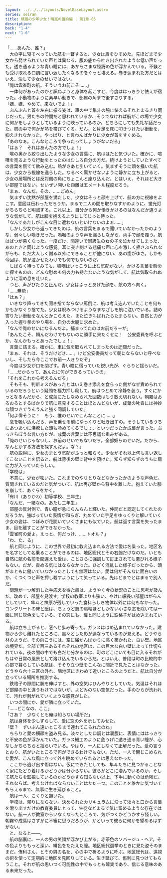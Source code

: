 ```yaml
---
layout: ../../../layouts/NovelBaseLayout.astro
series: seiran
title: 晴嵐の少年少女！晴嵐の盟約編 | 第1章-05
description: 
back: "1-4"
next: "1-6"
---
```


「……あんた、誰？」
<br>
　大の字に寝そべっていた航を一瞥すると、少女は眉をひそめた。先ほどまで少女から発せられていた声とは異なる、腹の底から吐き出されたような低い声だった。透き通るような青い瞳には、あからさまな怪訝の色が浮かんでいる。不躾とも受け取れる口調に言い返したくなるのをぐっと堪える。巻き込まれた方だとはいえ、決して少女のせいではない。
<br>
「俺は雲雀町の航。そういうお前こそ……」
<br>
　一体何があったのかと訊ねようと身体を起こすと、今度ははっきりと怯えが宿った。小動物のように素早い動きで、部屋の角まで後ずさりする。
<br>
「嫌、嫌、やめて、来ないでよ！」
<br>
　ぶんぶんと首を左右に振る姿は、車の中で隼斗の腕に怯えるそれとまるきり同じだった。男たちの仲間だと思われているか、そうでなければ航がこの場で少女に何かをしようとしているように映っているのか。どちらにしても失礼な話だった。航の中で何かが熱を帯びてくる。だん、と片足を床に叩きつけたい衝動を、抑えきれなかった。やっぱり、と言わんばかりに少女が首をすくめる。
<br>
「あのなぁ。こんなところで争ったってしょうがないだろ」
<br>
「はぁ？　それはあんたの方でしょ！」
<br>
　喉の奥から絞り出したような少女の言葉に、航ははたと気づいた。確かに、喧嘩を売るような行動をとったのはむしろ自分の方だ。続けようとしていたすべての言葉を慌てて飲み込む。熱がさあと引いていく。気まずそうに頭を掻いた航は、少女から視線を逸らした。なるべく驚かせないように静かに立ち上がると、少女の居場所とは反対側の角にちょこんと座り込んだ。とはいえ、それほど大きい部屋ではない。せいぜい開いた距離は五メートル程度だろう。
<br>
「まぁ、なんだ。その、……ごめん」
<br>
　気まずい沈黙が部屋を満たした。少女はそっと顔を上げて、航の方に視線をよこす。意図は伝わっただろうか。まるで二人の間を取りなすかのように、蛍光灯がちらちらと明滅する。これ以上、自分から何か働きかけるのはなんだか違うような気がして、航は膝を抱えるようにしてじっと待った。
<br>
「なんであたしがこんな目に遭わないといけないのよぉ……」
<br>
　しかし少女から返ってきたのは、航の言葉をまるで聞いていなかったかのような、弱々しい嘆きだった。嗚咽のような声を漏らしながら、両手で顔を覆う。航はばつが悪くなった。一度だけ、間違いで同級生の女の子を泣かせてしまった、あのときと同じような感覚。耳に突き刺さる悲痛な声に心を激しく揺さぶられながらも、ただ大人しく謝る以外にできることが他にない、あの歯がゆさ。しかも今回は、航が泣かせたわけでも何でもないのだ。
<br>
　しばらく待ってみても、嗚咽はいっこうに止む気配がない。かける言葉を懸命に探すものの、どんな慰めも何の力も持たないような気がして、航は気取られぬように溜め息を吐いた。
<br>
　つと、声がぴたりと止んだ。少女はふっとあげた顔を、航の方へ向く。
<br>
「……無能」
<br>
「はぁ？」
<br>
　いきなり降ってきた聞き捨てならない罵倒に、航は考え込んでいたことを何もかもかなぐり捨てた。少女は睨みつけるようなまなざしを航に注いでいる。詰め寄りたい衝動をなんとかこらえた。また泣き叫ばれたらたまらない。自然と力が入った握り拳のやり場を、自分の太腿に求めた。
<br>
「なんで俺のせいになるんだよ。捕まってたのはお前だろーが」
<br>
「あんたこそ、頼んだわけでもないのに勝手に来たくせに！　公安委員を呼ぶとか、なんかもっとあったでしょ！」
<br>
　言葉に詰まる。確かに、車に気を取られてしまったのは迂闊だった。
<br>
「まぁ、それは、そうだけどさ……。けど公安委員だって朝にならないと呼べないし、そしたら今ここでお前一人きりだぞ」
<br>
　今度は少女が口を閉ざす。青い瞳に宿っていた鋭い光が、ぐらりと揺らいだ。
<br>
「……だからって、あんたに何ができるっていうの」
<br>
「それをこれから考えるんだろ」
<br>
　そもそも、判断ミスがあったとはいえ巻き添えを食らった側がなぜ責められているのだろうという疑問を極力押し殺して、航はつとめて冷静を装う。すぐにかっとなるんだから、と成葉にたしなめられた回数はもう数え切れない。朝霧はおろおろとするばかりで航に意見することはほとんどないが、成葉の叱責には神妙な顔つきでうんうんと強く同調していた。
<br>
「何よ偉そうに！　もう、誰のせいでこんなことに……」
<br>
　息を吸い込んだら、声を乗せる前にゆっくりと吐き出すの。そうしているうちにあつあつに沸騰した頭も冷めてくるでしょ、といつだったか成葉が言った。ぶっきらぼうな言い方だが、成葉の言葉には不思議な重みがある。
<br>
「俺のせいじゃないし、お前のせいでもないだろ。全部奴らのせいだ。だから、なんとかする方法を探すんだよ。な？」
<br>
　航の説得に、少女のまとう気配がふっと和らぐ。少女がそれ以上何も言い返してこないことを悟ると、航は背後の壁に背中を預けた。知らず知らずのうちに肩に力が入っていたらしい。
<br>
「学校は」
<br>
　不意に、少女が呟いた。これまでのやりとりなどなかったかのような声色だ。質問されているのだと気がついて、航は再び壁から背中を離した。抱えていた膝を崩して、あぐらをかく。
<br>
「有川（ありかわ）初等学校、三年生」
<br>
「なんだ、一緒なの。あたし二年生」
<br>
　部屋の反対側で、青い瞳が急にらんらんと輝いた。仲間だと認定してくれたのだろうか。強ばっていた表情が和らぎ、丸めていた手足をゆっくりと解いていく少女の姿は、つぼみが花開いていくさまにも似ていた。航は返す言葉を失ったまま、目を離すことができなかった。
<br>
「雲雀町の愛よ。えっと、何だっけ、……トオル？」
<br>
「わ、た、る」
<br>
　航と同じように、この世界で最初に教え込まれる方法で愛は名乗った。地区名を名字として名乗ることができるのは、地区総代とその右腕だけなのだ。いとも自然に航の名前を間違えた愛は、ことさらに強調して訂正されても悪びれる様子もない。だが、責める気にはならなかった。ひどく混乱した様子だったから、頭がまともに働いていなかったとしても無理はない。愛は何がそんなに面白いのか、くつくつと声を押し殺すようにして笑っている。先ほどまでとはまるで別人だ。
<br>
　問題が一つ解消した手応えを得た航は、ようやく今の状況のことに思考が及んだ。改めて、部屋を見渡す。学校の教室よりも狭い、やけに細長い部屋はがらんとしていて、隼斗と神原が残していった食料らしき物体以外には何もなかった。コンクリートの床と壁は、ちょうど航の肩幅ほどしかない小さな窓を除いては一面に同じ灰色をしている。その窓にも、扉と同じように鉄格子がはめ込まれている。
<br>
　航は立ち上がると、窓へと歩み寄った。ガラスははめ込まれていなかった。建物から少し離れたところに、黒々とした影が連なっているのが見える。どうやら林のようだ。その向こうには、空に届かんばかりに高く築かれた、白い壁。地区の境界だ。全部で百三あるそれぞれの地区は、この巨大な白い壁によって仕切られている。夜の闇の中でも白だと分かるのは、町のどこにいても目に入るそれがもはや日常の風景として溶け込んでいるからだ。とはいえ、普段は町の比較的中心部で暮らしている航は、そそり立つ壁をこんなに間近で見たことはなかった。どうやら六十三区の外れ、隣地区にきわめて近いところのようだと、航は自分が立っている場所を推測する。
<br>
　鉄格子の隙間に腕を伸ばすと、外の空気はひんやりとしていた。気温はそれほど部屋の中と違うわけではないが、よどみのない空気だった。手のひらが洗われて、汚れが剥がれていくような感覚がした。
<br>
　いつの間にか、愛が隣に立っていた。
<br>
「……どこなの、ここ」
<br>
「さあ？　少なくとも俺は知らない場所だ」
<br>
　航は身体を少しずらして、愛に窓の外を示してみせた。
<br>
「壁？　ずいぶん遠いところまで連れてこられたのね」
<br>
　ちらりと愛の横顔を盗み見る。淡々とした口調とは裏腹に、表情にははっきりと不安の色が浮かんでいた。ガラス細工のように危うげに透き通る青い瞳が、心なしかちらちらと揺らいでいる。やはり、一人にしなくて正解だった。愛の言うとおり、航がいたところで何ができるわけでもない。ただ、一人で閉じこめられた愛が、こんな風に立って外を眺めていられるとは思えなかった。
<br>
　ここから逃げ出す術はない。仮にできたとしても、隼斗たちに見つかることなく家にたどり着けるかどうかは分からない。彼らがどこに潜んでいるのか、そして航たちを監視しているのかどうかすら知らない以上、下手に動くのは危険だ。それならば、考えなければならないことはただ一つ。このことを誰かに気づいてもらえるまで、無事に生き延びること。
<br>
　航は一人、こくりと頷いた。
<br>
　学校は、頼りにならない。決められたカリキュラムに沿って淡々と口から言葉を滑り出すだけの教育委員にとって、生徒などまるで気に留めるような存在ではない。航一人が教室からいなくなったところで、気がつくかどうかすら怪しい。朝霧や成葉はさすがに不審に思うだろうが、かといって彼らに何かを望めるはずがない。
<br>
　と、なると――。
<br>
　航の脳裏に、一人の男の笑顔が浮かび上がる。赤茶色のソバージュ・ヘア。その色よりももっと深い、緋色をたたえた瞳。地区総代選挙のときに見た姿そのままだ。侑利さん、とその男の名を、心の中で祈るように呼ぶ。地区総代は、遠視の術を使って定期的に地区を見回りしている。生き延びて、侑利に見つけてもらうこと。それが航の思いつく可能性の中でもっとも確実であり、信じる意味のある未来だった。